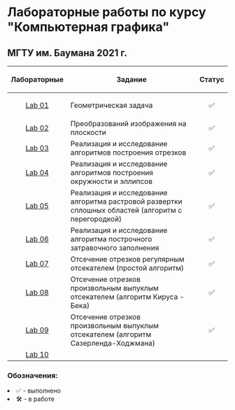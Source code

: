 # Лабораторные работы по курсу "Компьютерная графика"
## МГТУ им. Баумана 2021 г.

| Лабораторные  |     <p align="center">Задание    |      Статус    |
| :-------------: |-------------|:-------------:|
| [Lab 01](https://github.com/DeadlyHunter38/bmstu_sem_4_computer_graphics/tree/master/lab_01)| <p align="left"> Геометрическая задача<p>| ✅
| [Lab 02](https://github.com/DeadlyHunter38/bmstu_sem_4_computer_graphics/tree/master/lab_02)| Преобразований изображения на плоскости | ✅|
| [Lab 03](https://github.com/DeadlyHunter38/bmstu_sem_4_computer_graphics/tree/master/lab_03)| Реализация и исследование алгоритмов построения отрезков | ✅|
| [Lab 04](https://github.com/DeadlyHunter38/bmstu_sem_4_computer_graphics/tree/master/lab_04)| Реализация и исследование алгоритмов построения окружности и эллипсов | ✅|
| [Lab 05](https://github.com/DeadlyHunter38/bmstu_sem_4_computer_graphics/tree/master/lab_05)| Реализация и исследование алгоритма растровой развертки сплошных областей (алгоритм с перегородкой) | ✅|
| [Lab 06](https://github.com/DeadlyHunter38/bmstu_sem_4_computer_graphics/tree/master/lab_06)|Реализация и исследование алгоритма построчного затравочного заполнения| ✅|
| [Lab 07](https://github.com/DeadlyHunter38/bmstu_sem_4_computer_graphics/tree/master/lab_07)| Отсечение отрезков регулярным отсекателем (простой алгоритм)| ✅|
| [Lab 08](https://github.com/DeadlyHunter38/bmstu_sem_4_computer_graphics/tree/master/lab_08)|Отсечение отрезков произвольным выпуклым отсекателем (алгоритм Кируса - Бека)| ✅|
| [Lab 09](https://github.com/DeadlyHunter38/bmstu_sem_4_computer_graphics/tree/master/lab_09)|Отсечение отрезков произвольным выпуклым отсекателем (алгоритм Сазерленда-Ходжмана)| ✅|
| [Lab 10](https://github.com/DeadlyHunter38/bmstu_sem_4_computer_graphics/tree/master/lab_10)|| |




### Обозначения:


<li>✅ - выполнено

<li>🛠 - в работе